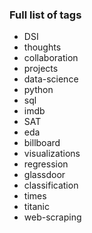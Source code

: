### Full list of tags

- DSI
- thoughts
- collaboration
- projects
- data-science
- python
- sql
- imdb
- SAT
- eda
- billboard
- visualizations
- regression
- glassdoor
- classification
- times
- titanic
- web-scraping
